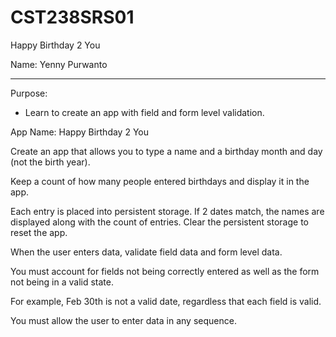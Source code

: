 # CST238SRS01
Happy Birthday 2 You

Name: Yenny Purwanto

---

Purpose:

- Learn to create an app with field and form level validation.

App Name: Happy Birthday 2 You

Create an app that allows you to type a name and a birthday month and day (not the birth year).

Keep a count of how many people entered birthdays and display it in the app. 

Each entry is placed into persistent storage. If 2 dates match, the names are displayed along with the count of entries. Clear the persistent storage to reset the app. 

When the user enters data, validate field data and form level data. 

You must account for fields not being correctly entered as well as the form not being in a valid state. 

For example, Feb 30th is not a valid date, regardless that each field is valid. 

You must allow the user to enter data in any sequence. 
